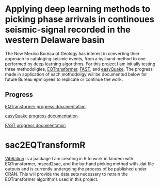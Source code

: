 # Applying deep learning methods to picking phase arrivals in continoues seismic-signal recorded in the western Delaware basin

The New Mexico Bureau of Geology has interest in converting thier approach to cataloging seismic events, from a by-hand method to one performed by deep learning algorithms. For this project I am initially testing three methodoligies, [EQTransformer](https://github.com/smousavi05/EQTransformer), [FAST](https://github.com/stanford-futuredata/FAST), and [easyQuake](https://github.com/jakewalter/easyQuake). The progress made in application of each mothodoligy will be documented below for future Bureau epmloyees to replicate or continue the work.

## Progress
[EQTransformer progress documentation](docs/EQTransformer.md)

[easyQuake progress documentation](docs/easyQuake.md)

[FAST progress documentation](docs/FAST.md)

# sac2EQTransformR
[VibRation](https://gitlab.com/Bryanrt-geophys/vibration) is a package I am creating in R to work in tandem with EQTransformer, mseed2sac, and the by-hand picking method with .dat file outputs and is currently undergoing the process of be published under CRAN. This will provide the data sets necessary to retrain the EQTransformer algorithms used in this project.
